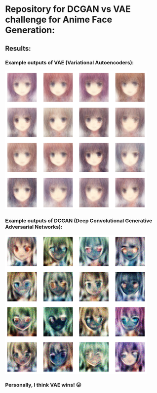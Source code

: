 # Repository for DCGAN vs VAE challenge for Anime Face Generation:
## Results:
### Example outputs of VAE (Variational Autoencoders):
![VAE](/examples/VAE.png)
### Example outputs of DCGAN (Deep Convolutional Generative Adversarial Networks):
![DCGAN](/examples/DCGAN.png)

### Personally, I think VAE wins! :stuck_out_tongue:


